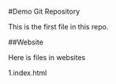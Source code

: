 #Demo Git Repository 


This is the first file in this repo.

##Website 

Here is files in websites

1.index.html
